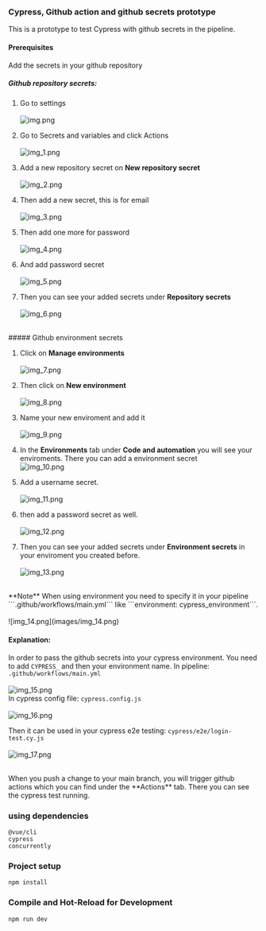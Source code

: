 ### Cypress, Github action and github secrets prototype 

This is a prototype to test Cypress with github secrets in the pipeline.

#### Prerequisites 
Add the secrets in your github repository
##### Github repository secrets:

1. Go to settings <br><br>
![img.png](images/img.png)<br>


2. Go to Secrets and variables and click Actions <br><br>
![img_1.png](images/img_1.png)<br>

3. Add a new repository secret on **New repository secret** <br><br>
![img_2.png](images/img_2.png)<br>


4. Then add a new secret, this is for email <br><br>
![img_3.png](images/img_3.png)<br>

5. Then add one more for password <br><br>
![img_4.png](images/img_4.png)<br>

6. And add password secret <br><br>
![img_5.png](images/img_5.png)<br>

7. Then you can see your added secrets under **Repository secrets** <br><br>
![img_6.png](images/img_6.png)<br>

<br>
##### Github environment secrets

1. Click on **Manage environments** <br><br>
![img_7.png](images/img_7.png)<br>

2. Then click on **New environment** <br><br>
![img_8.png](images/img_8.png)<br>

3. Name your new enviroment and add it <br><br>
![img_9.png](images/img_9.png)<br>

4.  In the **Environments** tab under **Code and automation** you will see your enviroments. There you can add a environment secret <br>
![img_10.png](images/img_10.png)<br>

5. Add a username secret. <br><br>
![img_11.png](images/img_11.png)<br>

6. then add a password secret as well. <br><br>
![img_12.png](images/img_12.png)<br>

7. Then you can see your added secrets under **Environment secrets** in your enviroment you created before. <br><br>
![img_13.png](images/img_13.png)<br>

<br>
**Note**
When using environment you need to specify it in your pipeline ```.github/workflows/main.yml``` like ```environment: cypress_environment```. <br><br>
![img_14.png](images/img_14.png)<br>


#### Explanation: 
In order to pass the github secrets into your cypress environment. You need to add
```CYPRESS_``` and then your environment name.
In pipeline: ```.github/workflows/main.yml``` <br><br>
![img_15.png](images/img_15.png)<br>
In cypress config file: ```cypress.config.js``` <br><br>
![img_16.png](images/img_16.png)<br>

Then it can be used in your cypress e2e testing: ```cypress/e2e/login-test.cy.js``` <br><br>
![img_17.png](images/img_17.png)<br>

<br>
When you push a change to your main branch, you will trigger github actions which you can find under the **Actions** tab. There you can see the cypress test running.

### using dependencies
```
@vue/cli
cypress
concurrently
```

### Project setup
```
npm install
```

### Compile and Hot-Reload for Development

```
npm run dev
```
